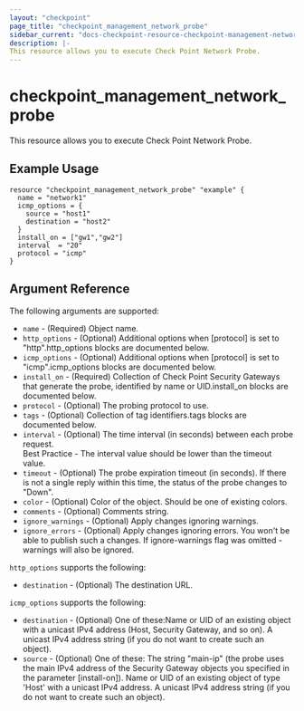 ```yaml
---
layout: "checkpoint"
page_title: "checkpoint_management_network_probe"
sidebar_current: "docs-checkpoint-resource-checkpoint-management-network-probe"
description: |-
This resource allows you to execute Check Point Network Probe.
---
```


# checkpoint_management_network_probe

This resource allows you to execute Check Point Network Probe.

## Example Usage


```hcl
resource "checkpoint_management_network_probe" "example" {
  name = "network1"
  icmp_options = {
    source = "host1"
    destination = "host2"
  }
  install_on = ["gw1","gw2"]
  interval  = "20"
  protocol = "icmp"
}
```

## Argument Reference

The following arguments are supported:

* `name` - (Required) Object name. 
* `http_options` - (Optional) Additional options when [protocol] is set to "http".http_options blocks are documented below.
* `icmp_options` - (Optional) Additional options when [protocol] is set to "icmp".icmp_options blocks are documented below.
* `install_on` - (Required) Collection of Check Point Security Gateways that generate the probe, identified by name or UID.install_on blocks are documented below.
* `protocol` - (Optional) The probing protocol to use. 
* `tags` - (Optional) Collection of tag identifiers.tags blocks are documented below.
* `interval` - (Optional) The time interval (in seconds) between each probe request.<br>Best Practice - The interval value should be lower than the timeout value. 
* `timeout` - (Optional) The probe expiration timeout (in seconds). If there is not a single reply within this time, the status of the probe changes to "Down". 
* `color` - (Optional) Color of the object. Should be one of existing colors. 
* `comments` - (Optional) Comments string.
* `ignore_warnings` - (Optional) Apply changes ignoring warnings. 
* `ignore_errors` - (Optional) Apply changes ignoring errors. You won't be able to publish such a changes. If ignore-warnings flag was omitted - warnings will also be ignored. 


`http_options` supports the following:
* `destination` - (Optional) The destination URL. 


`icmp_options` supports the following:
* `destination` - (Optional) One of these:Name or UID of an existing object with a unicast IPv4 address (Host, Security Gateway, and so on). A unicast IPv4 address string (if you do not want to create such an object). 
* `source` - (Optional) One of these: The string "main-ip" (the probe uses the main IPv4 address of the Security Gateway objects you specified in the parameter [install-on]). Name or UID of an existing object of type 'Host' with a unicast IPv4 address. A unicast IPv4 address string (if you do not want to create such an object). 
